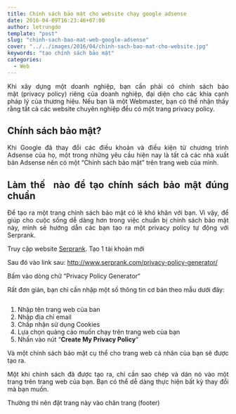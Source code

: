 ```yaml
---
title: Chính sách bảo mật cho website chạy google adsense
date: 2016-04-09T16:23:46+07:00
author: letrungdo
template: "post"
slug: "chinh-sach-bao-mat-web-google-adsense"
cover: "../../images/2016/04/chinh-sach-bao-mat-cho-website.jpg"
keywords: "tạo chính sách bảo mật"
categories:
  - Web
---
```

<p style="text-align: justify;">
  Khi xây dựng một doanh nghiệp, bạn cần phải có chính sách bảo mật (privacy policy) riêng của doanh nghiệp, đại diện cho các khía cạnh pháp lý của thương hiệu. Nếu bạn là một Webmaster, bạn có thể nhận thấy rằng tất cả các website chuyên nghiệp đều có một trang privacy policy.
</p>

<h2 style="text-align: justify;">
  Chính sách bảo mật?
</h2>

<p style="text-align: justify;">
  Khi Google đã thay đổi các điều khoản và điều kiện từ chương trình Adsense của họ, một trong những yêu cầu hiện nay là tất cả các nhà xuất bản Adsense nên có một “Chính sách bảo mật” trên trang web của mình.
</p>

<h2 style="text-align: justify;">
  Làm thế  nào để tạo chính sách bảo mật đúng chuẩn
</h2>

<p style="text-align: justify;">
  Để tạo ra một trang chính sách bảo mật có lẽ khó khăn với bạn. Vì vậy, để giúp cho cuộc sống dễ dàng hơn trong việc chuẩn bị chính sách bảo mật này, mình sẽ hướng dẫn các bạn tạo ra một privacy policy tự động với Serprank.
</p>

<p style="text-align: justify;">
  Truy cập website <a href="http://www.serprank.com/" target="_blank" rel="noopener">Serprank</a>. Tạo 1 tài khoản mới
</p>

<p style="text-align: justify;">
  Sau đó vào link sau: <a href="http://www.serprank.com/privacy-policy-generator/" target="_blank" rel="noopener">http://www.serprank.com/privacy-policy-generator/</a>
</p>

<p style="text-align: justify;">
  Bấm vào dòng chữ “Privacy Policy Generator“
</p>

<p style="text-align: justify;">
  Rất đơn giản, bạn chỉ cần nhập một số thông tin cơ bản theo mẫu dưới đây:
</p>

<img class="aligncenter size-full" src="/media/2016/04/create-private-page.png" alt="" /> 

<ol style="text-align: justify;">
  <li>
    Nhập tên trang web của ban
  </li>
  <li>
    Nhập địa chỉ email
  </li>
  <li>
    Chấp nhận sử dụng Cookies
  </li>
  <li>
    Lựa chọn quảng cáo muốn chạy trên trang web của bạn
  </li>
  <li>
    Nhấn vào nút “<strong>Create My Privacy Policy</strong>“
  </li>
</ol>

<p style="text-align: justify;">
  Và một chính sách bảo mật cụ thể cho trang web cá nhân của bạn sẽ được tạo ra.
</p>

<p style="text-align: justify;">
  Một khi chính sách đã được tạo ra, chỉ cần sao chép và dán nó vào một trang trên trang web của bạn. Bạn có thể dễ dàng thực hiện bất kỳ thay đổi mà bạn muốn.
</p>

<p style="text-align: justify;">
  Thường thì nên đặt trang này vào chân trang (footer)
</p>